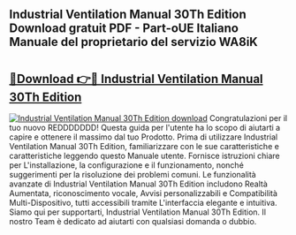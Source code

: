 ## Industrial Ventilation Manual 30Th Edition Download gratuit PDF - Part-oUE Italiano Manuale del proprietario del servizio WA8iK

# <h2><a href="http://dfahi5o.blite.top/?on=Industrial+Ventilation+Manual+30Th+Edition">🔗Download 👉🔴 Industrial Ventilation Manual 30Th Edition</a></h2>

[![Industrial Ventilation Manual 30Th Edition download](https://i.imgur.com/lujVjoI.png)](http://dfahi5o.blite.top/?on=Industrial+Ventilation+Manual+30Th+Edition)
Congratulazioni per il tuo nuovo REDDDDDDD! Questa guida per l'utente ha lo scopo di aiutarti a capire e ottenere il massimo dal tuo Prodotto. Prima di utilizzare Industrial Ventilation Manual 30Th Edition, familiarizzare con le sue caratteristiche e caratteristiche leggendo questo Manuale utente. Fornisce istruzioni chiare per L'installazione, la configurazione e il funzionamento, nonché suggerimenti per la risoluzione dei problemi comuni. Le funzionalità avanzate di Industrial Ventilation Manual 30Th Edition includono Realtà Aumentata, riconoscimento vocale, Avvisi personalizzabili e Compatibilità Multi-Dispositivo, tutti accessibili tramite L'interfaccia elegante e intuitiva. Siamo qui per supportarti, Industrial Ventilation Manual 30Th Edition. Il nostro Team è dedicato ad aiutarti con qualsiasi domanda o dubbio.
